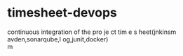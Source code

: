 # timesheet-devops

continuous integration  of the pro je ct tim e s heet(jnkinsm avden,sonarqube,l  og,junit,docker)    
m
